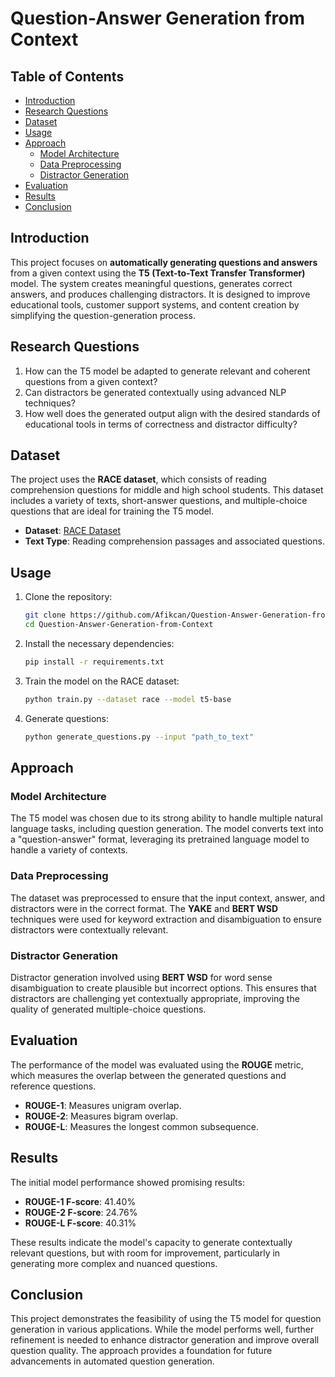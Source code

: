 # Question-Answer Generation from Context

## Table of Contents
- [Introduction](#introduction)
- [Research Questions](#research-questions)
- [Dataset](#dataset)
- [Usage](#usage)
- [Approach](#approach)
  - [Model Architecture](#model-architecture)
  - [Data Preprocessing](#data-preprocessing)
  - [Distractor Generation](#distractor-generation)
- [Evaluation](#evaluation)
- [Results](#results)
- [Conclusion](#conclusion)

## Introduction

This project focuses on **automatically generating questions and answers** from a given context using the **T5 (Text-to-Text Transfer Transformer)** model. The system creates meaningful questions, generates correct answers, and produces challenging distractors. It is designed to improve educational tools, customer support systems, and content creation by simplifying the question-generation process.

## Research Questions

1. How can the T5 model be adapted to generate relevant and coherent questions from a given context?
2. Can distractors be generated contextually using advanced NLP techniques?
3. How well does the generated output align with the desired standards of educational tools in terms of correctness and distractor difficulty?

## Dataset

The project uses the **RACE dataset**, which consists of reading comprehension questions for middle and high school students. This dataset includes a variety of texts, short-answer questions, and multiple-choice questions that are ideal for training the T5 model.

- **Dataset**: [RACE Dataset](http://www.cs.cmu.edu/~glai1/data/race/)
- **Text Type**: Reading comprehension passages and associated questions.

## Usage

1. Clone the repository:
    ```bash
    git clone https://github.com/Afikcan/Question-Answer-Generation-from-Context.git
    cd Question-Answer-Generation-from-Context
    ```

2. Install the necessary dependencies:
    ```bash
    pip install -r requirements.txt
    ```

3. Train the model on the RACE dataset:
    ```bash
    python train.py --dataset race --model t5-base
    ```

4. Generate questions:
    ```bash
    python generate_questions.py --input "path_to_text"
    ```

## Approach

### Model Architecture

The T5 model was chosen due to its strong ability to handle multiple natural language tasks, including question generation. The model converts text into a "question-answer" format, leveraging its pretrained language model to handle a variety of contexts.

### Data Preprocessing

The dataset was preprocessed to ensure that the input context, answer, and distractors were in the correct format. The **YAKE** and **BERT WSD** techniques were used for keyword extraction and disambiguation to ensure distractors were contextually relevant.

### Distractor Generation

Distractor generation involved using **BERT WSD** for word sense disambiguation to create plausible but incorrect options. This ensures that distractors are challenging yet contextually appropriate, improving the quality of generated multiple-choice questions.

## Evaluation

The performance of the model was evaluated using the **ROUGE** metric, which measures the overlap between the generated questions and reference questions.

- **ROUGE-1**: Measures unigram overlap.
- **ROUGE-2**: Measures bigram overlap.
- **ROUGE-L**: Measures the longest common subsequence.

## Results

The initial model performance showed promising results:
- **ROUGE-1 F-score**: 41.40%
- **ROUGE-2 F-score**: 24.76%
- **ROUGE-L F-score**: 40.31%

These results indicate the model's capacity to generate contextually relevant questions, but with room for improvement, particularly in generating more complex and nuanced questions.

## Conclusion

This project demonstrates the feasibility of using the T5 model for question generation in various applications. While the model performs well, further refinement is needed to enhance distractor generation and improve overall question quality. The approach provides a foundation for future advancements in automated question generation.
